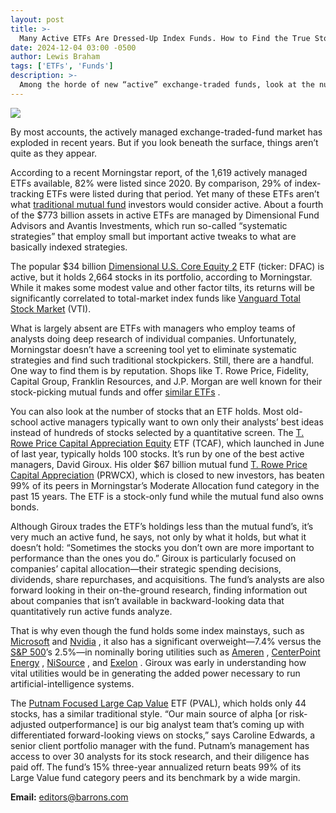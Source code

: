 ```yaml
---
layout: post
title: >-
  Many Active ETFs Are Dressed-Up Index Funds. How to Find the True Stockpickers.
date: 2024-12-04 03:00 -0500
author: Lewis Braham
tags: ['ETFs', 'Funds']
description: >-
  Among the horde of new “active” exchange-traded funds, look at the number of stocks it owns. Most old-school active managers typically want to own only their analysts’ best ideas.
---
```






 


 





![](https://images.barrons.com/im-96695890?width=548&height=365)











By most accounts, the actively managed exchange-traded-fund market has exploded in recent years. But if you look beneath the surface, things aren’t quite as they appear. 


According to a recent Morningstar report, of the 1,619 actively managed ETFs available, 82% were listed since 2020. By comparison, 29% of index-tracking ETFs were listed during that period. Yet many of these ETFs aren’t what [traditional mutual fund](https://www.barrons.com/advisor/articles/mutual-funds-versus-etfs-investing-stocks-bonds-085b88db?mod=Searchresults&mod=article_inline) investors would consider active. About a fourth of the \$773 billion assets in active ETFs are managed by Dimensional Fund Advisors and Avantis Investments, which run so-called “systematic strategies” that employ small but important active tweaks to what are basically indexed strategies.


 The popular \$34 billion 
[Dimensional U.S. Core Equity 2](https://www.barrons.com/market-data/funds/dfac?mod=article_chiclet) ETF (ticker: DFAC) is active, but it holds 2,664 stocks in its portfolio, according to Morningstar. While it makes some modest value and other factor tilts, its returns will be significantly correlated to total-market index funds like 
[Vanguard Total Stock Market](https://www.barrons.com/market-data/funds/vti?mod=article_chiclet) (VTI).





What is largely absent are ETFs with managers who employ teams of analysts doing deep research of individual companies. Unfortunately, Morningstar doesn’t have a screening tool yet to eliminate systematic strategies and find such traditional stockpickers. Still, there are a handful. One way to find them is by reputation. Shops like T. Rowe Price, Fidelity, Capital Group, Franklin Resources, and J.P. Morgan are well known for their stock-picking mutual funds and offer [similar ETFs](https://www.barrons.com/advisor/articles/fidelity-active-equity-etf-launches-fees-0dbf3874?mod=Searchresults&mod=article_inline) .


You can also look at the number of stocks that an ETF holds. Most old-school active managers typically want to own only their analysts’ best ideas instead of hundreds of stocks selected by a quantitative screen. The 
[T. Rowe Price Capital Appreciation Equity](https://www.barrons.com/market-data/funds/tcaf?mod=article_chiclet) ETF (TCAF), which launched in June of last year, typically holds 100 stocks. It’s run by one of the best active managers, David Giroux. His older \$67 billion mutual fund 
[T. Rowe Price Capital Appreciation](https://www.barrons.com/market-data/funds/itrix?mod=article_chiclet) (PRWCX), which is closed to new investors, has beaten 99% of its peers in Morningstar’s Moderate Allocation fund category in the past 15 years. The ETF is a stock-only fund while the mutual fund also owns bonds.


Although Giroux trades the ETF’s holdings less than the mutual fund’s, it’s very much an active fund, he says, not only by what it holds, but what it doesn’t hold: “Sometimes the stocks you don’t own are more important to performance than the ones you do.” Giroux is particularly focused on companies’ capital allocation—their strategic spending decisions, dividends, share repurchases, and acquisitions. The fund’s analysts are also forward looking in their on-the-ground research, finding information out about companies that isn’t available in backward-looking data that quantitatively run active funds analyze. 





That is why even though the fund holds some index mainstays, such as [Microsoft](https://www.barrons.com/market-data/stocks/msft?mod=article_chiclet) and [Nvidia](https://www.barrons.com/market-data/stocks/nvda?mod=article_chiclet) , it also has a significant overweight—7.4% versus the 
[S&P 500](https://www.barrons.com/market-data/indexes/spx?mod=article_chiclet)’s 2.5%—in nominally boring utilities such as [Ameren](https://www.barrons.com/market-data/stocks/aee?mod=article_chiclet) , [CenterPoint Energy](https://www.barrons.com/market-data/stocks/cnp?mod=article_chiclet) , [NiSource](https://www.barrons.com/market-data/stocks/ni?mod=article_chiclet) , and [Exelon](https://www.barrons.com/market-data/stocks/exc?mod=article_chiclet) . Giroux was early in understanding how vital utilities would be in generating the added power necessary to run artificial-intelligence systems.


The 
[Putnam Focused Large Cap Value](https://www.barrons.com/market-data/funds/pval?mod=article_chiclet) ETF (PVAL), which holds only 44 stocks, has a similar traditional style. “Our main source of alpha [or risk-adjusted outperformance] is our big analyst team that’s coming up with differentiated forward-looking views on stocks,” says Caroline Edwards, a senior client portfolio manager with the fund. Putnam’s management has access to over 30 analysts for its stock research, and their diligence has paid off. The fund’s 15% three-year annualized return beats 99% of its Large Value fund category peers and its benchmark by a wide margin.







**Email:**  [editors@barrons.com](mailto:editors@barrons.com)









